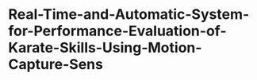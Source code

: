 # Real-Time-and-Automatic-System-for-Performance-Evaluation-of-Karate-Skills-Using-Motion-Capture-Sens